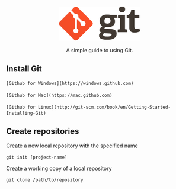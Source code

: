 <p align="center">
	<img alt="Git" src="./img/git-icon.png">
</p>
<p align="center">A simple guide to using Git.</p>

## Install Git

```
[Github for Windows](https://windows.github.com)

[Github for Mac](https://mac.github.com)

[Github for Linux](http://git-scm.com/book/en/Getting-Started-Installing-Git)
```

## Create repositories

Create a new local repository with the specified name

```
git init [project-name]
```

Create a working copy of a local repository

```
git clone /path/to/repository
```

